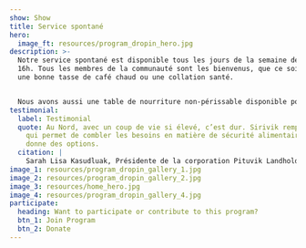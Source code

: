 ```yaml
---
show: Show
title: Service spontané
hero:
  image_ft: resources/program_dropin_hero.jpg
description: >-
  Notre service spontané est disponible tous les jours de la semaine de 9h à
  16h. Tous les membres de la communauté sont les bienvenus, que ce soit pour
  une bonne tasse de café chaud ou une collation santé.


  Nous avons aussi une table de nourriture non-périssable disponible pour toute la communauté. Nous gardons en réserve des repas préparés congelés, des ingrédients de base et de la nourriture traditionnelle à partager avec les membres de la communauté qui ont un besoin urgent d’aide alimentaire.
testimonial:
  label: Testimonial
  quote: Au Nord, avec un coup de vie si élevé, c’est dur. Sirivik remplit le vide
    qui permet de combler les besoins en matière de sécurité alimentaire. Cela
    donne des options.
  citation: |
    Sarah Lisa Kasudluak, Présidente de la corporation Pituvik Landholding
image_1: resources/program_dropin_gallery_1.jpg
image_2: resources/program_dropin_gallery_2.jpg
image_3: resources/home_hero.jpg
image_4: resources/program_dropin_gallery_4.jpg
participate:
  heading: Want to participate or contribute to this program?
  btn_1: Join Program
  btn_2: Donate
---
```

